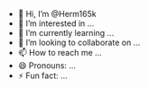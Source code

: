 - 👋 Hi, I’m @Herm165k
- 👀 I’m interested in ...
- 🌱 I’m currently learning ...
- 💞️ I’m looking to collaborate on ...
- 📫 How to reach me ...
- 😄 Pronouns: ...
- ⚡ Fun fact: ...

<!---
Herm165k/Herm165k is a ✨ special ✨ repository because its `README.md` (this file) appears on your GitHub profile.
You can click the Preview link to take a look at your changes.
--->
